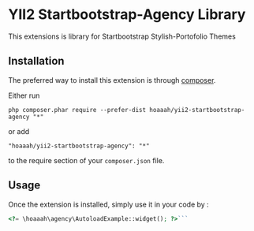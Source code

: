 YII2 Startbootstrap-Agency Library
==================================
This extensions is library for Startbootstrap Stylish-Portofolio Themes

Installation
------------

The preferred way to install this extension is through [composer](http://getcomposer.org/download/).

Either run

```
php composer.phar require --prefer-dist hoaaah/yii2-startbootstrap-agency "*"
```

or add

```
"hoaaah/yii2-startbootstrap-agency": "*"
```

to the require section of your `composer.json` file.


Usage
-----

Once the extension is installed, simply use it in your code by  :

```php
<?= \hoaaah\agency\AutoloadExample::widget(); ?>```